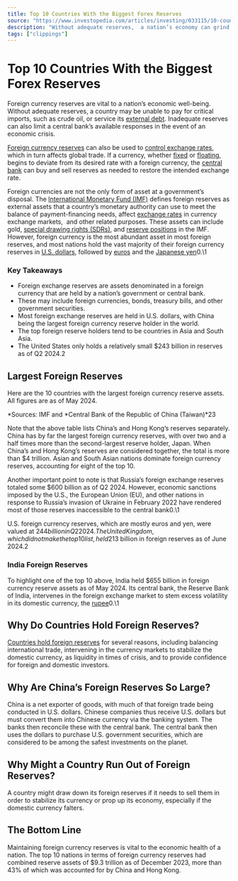 ```yaml
---
title: Top 10 Countries With the Biggest Forex Reserves
source: "https://www.investopedia.com/articles/investing/033115/10-countries-biggest-forex-reserves.asp"
description: "Without adequate reserves,  a nation’s economy can grind to a halt. Here are the 10 nations that hold the most foreign reserves."
tags: ["clippings"]
---
```


# Top 10 Countries With the Biggest Forex Reserves

Foreign currency reserves are vital to a nation’s economic well-being. Without adequate reserves,  a country may be unable to pay for critical imports,  such as crude oil,  or service its [external debt](https://www.investopedia.com/terms/e/external-debt.asp). Inadequate reserves can also limit a central bank’s available responses in the event of an economic crisis.

[Foreign currency reserves](https://www.investopedia.com/terms/r/reservecurrency.asp) can also be used to [control exchange rates](https://www.investopedia.com/terms/f/foreign-exchange-intervention.asp),  which in turn affects global trade. If a currency,  whether [fixed](https://www.investopedia.com/terms/f/fixedexchangerate.asp) or [floating](https://www.investopedia.com/terms/f/floatingexchangerate.asp),  begins to deviate from its desired rate with a foreign currency,  the [central bank](https://www.investopedia.com/terms/c/centralbank.asp) can buy and sell reserves as needed to restore the intended exchange rate.

Foreign currencies are not the only form of asset at a government’s disposal. The [International Monetary Fund (IMF)](https://www.investopedia.com/ask/answers/051415/how-does-international-monetary-fund-function.asp) defines foreign reserves as external assets that a country’s monetary authority can use to meet the balance of payment-financing needs,  affect [exchange rates](https://www.investopedia.com/terms/e/exchangerate.asp) in currency exchange markets,  and other related purposes. These assets can include gold,  [special drawing rights (SDRs)](https://www.investopedia.com/terms/s/sdr.asp),  and [reserve positions](https://www.investopedia.com/terms/r/reserve_tranche.asp) in the IMF. However,  foreign currency is the most abundant asset in most foreign reserves,  and most nations hold the vast majority of their foreign currency reserves in [U.S. dollars](https://www.investopedia.com/terms/forex/u/usd-united-states-dollar.asp),  followed by [euros](https://www.investopedia.com/terms/e/euro.asp) and the [Japanese yen](https://www.investopedia.com/terms/forex/j/jpy-japanese-yen.asp)0.\1

### Key Takeaways

- Foreign exchange reserves are assets denominated in a foreign currency that are held by a nation’s government or central bank.
- These may include foreign currencies,  bonds,  treasury bills,  and other government securities.
- Most foreign exchange reserves are held in U.S. dollars,  with China being the largest foreign currency reserve holder in the world.
- The top foreign reserve holders tend to be countries in Asia and South Asia.
- The United States only holds a relatively small $243 billion in reserves as of Q2 2024.2

## Largest Foreign Reserves

Here are the 10 countries with the largest foreign currency reserve assets. All figures are as of May 2024.

*Sources: IMF and \*Central Bank of the Republic of China (Taiwan)*23 

Note that the above table lists China’s and Hong Kong’s reserves separately. China has by far the largest foreign currency reserves,  with over two and a half times more than the second-largest reserve holder,  Japan. When China’s and Hong Kong’s reserves are considered together,  the total is more than $4 trillion. Asian and South Asian nations dominate foreign currency reserves,  accounting for eight of the top 10.

Another important point to note is that Russia’s foreign exchange reserves totaled some $600 billion as of Q2 2024. However,  economic sanctions imposed by the U.S.,  the European Union (EU),  and other nations in response to Russia’s invasion of Ukraine in February 2022 have rendered most of those reserves inaccessible to the central bank0.\1

U.S. foreign currency reserves,  which are mostly euros and yen,  were valued at $244 billion in Q2 2024. The United Kingdom,  which did not make the top 10 list,  held $213 billion in foreign reserves as of June 2024.2

### India Foreign Reserves

To highlight one of the top 10 above,  India held $655 billion in foreign currency reserve assets as of May 2024. Its central bank,  the Reserve Bank of India,  intervenes in the foreign exchange market to stem excess volatility in its domestic currency,  the [rupee](https://www.investopedia.com/terms/i/inr.asp)0.\1

## Why Do Countries Hold Foreign Reserves?

[Countries hold foreign reserves](https://www.investopedia.com/terms/f/foreign-exchange-reserves.asp) for several reasons,  including balancing international trade,  intervening in the currency markets to stabilize the domestic currency,  as liquidity in times of crisis,  and to provide confidence for foreign and domestic investors.

## Why Are China’s Foreign Reserves So Large?

China is a net exporter of goods,  with much of that foreign trade being conducted in U.S. dollars. Chinese companies thus receive U.S. dollars but must convert them into Chinese currency via the banking system. The banks then reconcile these with the central bank. The central bank then uses the dollars to purchase U.S. government securities,  which are considered to be among the safest investments on the planet.

## Why Might a Country Run Out of Foreign Reserves?

A country might draw down its foreign reserves if it needs to sell them in order to stabilize its currency or prop up its economy,  especially if the domestic currency falters.

## The Bottom Line

Maintaining foreign currency reserves is vital to the economic health of a nation. The top 10 nations in terms of foreign currency reserves had combined reserve assets of $9.3 trillion as of December 2023,  more than 43% of which was accounted for by China and Hong Kong.
